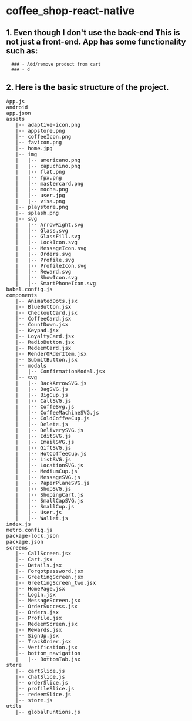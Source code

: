 # coffee_shop-react-native
   ## 1. Even though I don't use the back-end This is not just a front-end. App has some functionality such as: 
      ### - Add/remove product from cart
      ### - d
   ## 2. Here is the basic structure of the project.
<pre>
App.js
android
app.json
assets
   |-- adaptive-icon.png
   |-- appstore.png
   |-- coffeeIcon.png
   |-- favicon.png
   |-- home.jpg
   |-- img
   |   |-- americano.png
   |   |-- capuchino.png
   |   |-- flat.png
   |   |-- fpx.png
   |   |-- mastercard.png
   |   |-- mocha.png
   |   |-- user.jpg
   |   |-- visa.png
   |-- playstore.png
   |-- splash.png
   |-- svg
   |   |-- ArrowRight.svg
   |   |-- Glass.svg
   |   |-- GlassFill.svg
   |   |-- LockIcon.svg
   |   |-- MessageIcon.svg
   |   |-- Orders.svg
   |   |-- Profile.svg
   |   |-- ProfileIcon.svg
   |   |-- Reward.svg
   |   |-- ShowIcon.svg
   |   |-- SmartPhoneIcon.svg
babel.config.js
components
   |-- AnimatedDots.jsx
   |-- BlueButton.jsx
   |-- CheckoutCard.jsx
   |-- CoffeeCard.jsx
   |-- CountDown.jsx
   |-- Keypad.jsx
   |-- LoyaltyCard.jsx
   |-- RadioButton.jsx
   |-- RedeemCard.jsx
   |-- RenderORderItem.jsx
   |-- SubmitButton.jsx
   |-- modals
   |   |-- ConfirmationModal.jsx
   |-- svg
   |   |-- BackArrowSVG.js
   |   |-- BagSVG.js
   |   |-- BigCup.js
   |   |-- CallSVG.js
   |   |-- CoffeSvg.js
   |   |-- CoffeeMachineSVG.js
   |   |-- ColdCoffeeCup.js
   |   |-- Delete.js
   |   |-- DeliverySVG.js
   |   |-- EditSVG.js
   |   |-- EmailSVG.js
   |   |-- GiftSVG.js
   |   |-- HotCoffeeCup.js
   |   |-- ListSVG.js
   |   |-- LocationSVG.js
   |   |-- MediumCup.js
   |   |-- MessageSVG.js
   |   |-- PaperPlaneSVG.js
   |   |-- ShopSVG.js
   |   |-- ShopingCart.js
   |   |-- SmallCapSVG.js
   |   |-- SmallCup.js
   |   |-- User.js
   |   |-- Wallet.js
index.js
metro.config.js
package-lock.json
package.json
screens
   |-- CallScreen.jsx
   |-- Cart.jsx
   |-- Details.jsx
   |-- Forgotpassword.jsx
   |-- GreetingScreen.jsx
   |-- GreetingScreen_two.jsx
   |-- HomePage.jsx
   |-- Login.jsx
   |-- MessageScreen.jsx
   |-- OrderSuccess.jsx
   |-- Orders.jsx
   |-- Profile.jsx
   |-- RedeemScreen.jsx
   |-- Rewards.jsx
   |-- SignUp.jsx
   |-- TrackOrder.jsx
   |-- Verification.jsx
   |-- bottom_navigation
   |   |-- BottomTab.jsx
store
   |-- cartSlice.js
   |-- chatSlice.js
   |-- orderSlice.js
   |-- profileSlice.js
   |-- redeemSlice.js
   |-- store.js
utils
   |-- globalFuntions.js
</pre>
